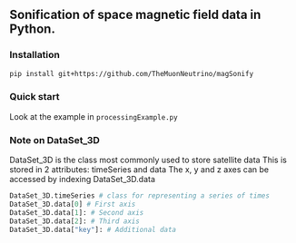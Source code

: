 Sonification of space magnetic field data in Python.
----------------------------------------
### Installation ###

```sh
pip install git+https://github.com/TheMuonNeutrino/magSonify
```

### Quick start ###
Look at the example in `processingExample.py`

### Note on DataSet_3D ###
DataSet_3D is the class most commonly used to store satellite data
This is stored in 2 attributes: timeSeries and data
The x, y and z axes can be accessed by indexing DataSet_3D.data

```python
DataSet_3D.timeSeries # class for representing a series of times
DataSet_3D.data[0] # First axis
DataSet_3D.data[1]: # Second axis
DataSet_3D.data[2]: # Third axis
DataSet_3D.data["key"]: # Additional data
```
